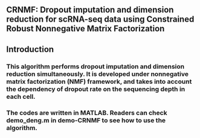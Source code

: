 ## CRNMF: Dropout imputation and dimension reduction for scRNA-seq data using Constrained Robust Nonnegative Matrix Factorization
## Introduction
### This algorithm performs dropout imputation and dimension reduction simultaneously. It is developed under nonnegative matrix factorization (NMF) framework, and takes into account the dependency of dropout rate on the sequencing depth in each cell.
### The codes are written in MATLAB. Readers can check demo_deng.m in  demo-CRNMF to see how to use the algorithm.


